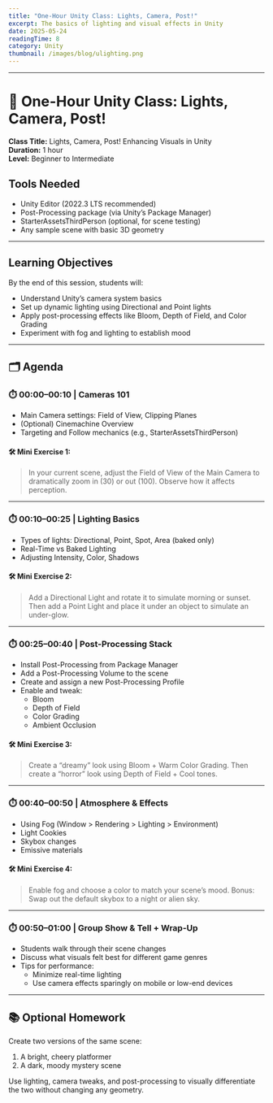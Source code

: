 ```yaml
---
title: "One-Hour Unity Class: Lights, Camera, Post!"
excerpt: The basics of lighting and visual effects in Unity
date: 2025-05-24
readingTime: 8
category: Unity
thumbnail: /images/blog/ulighting.png
---
```


---


# 🎥 One-Hour Unity Class: Lights, Camera, Post!

**Class Title:** Lights, Camera, Post! Enhancing Visuals in Unity  
**Duration:** 1 hour  
**Level:** Beginner to Intermediate  

## Tools Needed
- Unity Editor (2022.3 LTS recommended)
- Post-Processing package (via Unity’s Package Manager)
- StarterAssetsThirdPerson (optional, for scene testing)
- Any sample scene with basic 3D geometry

---

## Learning Objectives

By the end of this session, students will:

- Understand Unity’s camera system basics
- Set up dynamic lighting using Directional and Point lights
- Apply post-processing effects like Bloom, Depth of Field, and Color Grading
- Experiment with fog and lighting to establish mood

---

## 🗂️ Agenda

### ⏱️ 00:00–00:10 | Cameras 101

- Main Camera settings: Field of View, Clipping Planes
- (Optional) Cinemachine Overview
- Targeting and Follow mechanics (e.g., StarterAssetsThirdPerson)

#### 🛠 Mini Exercise 1:
> In your current scene, adjust the Field of View of the Main Camera to dramatically zoom in (30) or out (100). Observe how it affects perception.

---

### ⏱️ 00:10–00:25 | Lighting Basics

- Types of lights: Directional, Point, Spot, Area (baked only)
- Real-Time vs Baked Lighting
- Adjusting Intensity, Color, Shadows

#### 🛠 Mini Exercise 2:
> Add a Directional Light and rotate it to simulate morning or sunset. Then add a Point Light and place it under an object to simulate an under-glow.

---

### ⏱️ 00:25–00:40 | Post-Processing Stack

- Install Post-Processing from Package Manager
- Add a Post-Processing Volume to the scene
- Create and assign a new Post-Processing Profile
- Enable and tweak:
  - Bloom
  - Depth of Field
  - Color Grading
  - Ambient Occlusion

#### 🛠 Mini Exercise 3:
> Create a “dreamy” look using Bloom + Warm Color Grading. Then create a “horror” look using Depth of Field + Cool tones.

---

### ⏱️ 00:40–00:50 | Atmosphere & Effects

- Using Fog (Window > Rendering > Lighting > Environment)
- Light Cookies
- Skybox changes
- Emissive materials

#### 🛠 Mini Exercise 4:
> Enable fog and choose a color to match your scene’s mood. Bonus: Swap out the default skybox to a night or alien sky.

---

### ⏱️ 00:50–01:00 | Group Show & Tell + Wrap-Up

- Students walk through their scene changes
- Discuss what visuals felt best for different game genres
- Tips for performance:
	- Minimize real-time lighting
	- Use camera effects sparingly on mobile or low-end devices

---

## 📚 Optional Homework

Create two versions of the same scene:

1. A bright, cheery platformer
2. A dark, moody mystery scene

Use lighting, camera tweaks, and post-processing to visually differentiate the two without changing any geometry.
